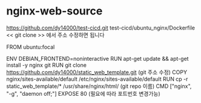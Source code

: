 # nginx-web-source

https://github.com/dy14000/test-cicd.git 
test-cicd/ubuntu_nginx/Dockerfile
<< git clone >> 에서 주소 수정하면 됩니다

FROM ubuntu:focal

ENV DEBIAN_FRONTEND=noninteractive
RUN apt-get update && apt-get install -y nginx git
RUN git clone https://github.com/dy14000/static_web_template.git  (git 주소 수정)
COPY nginx/sites-available/default /etc/nginx/sites-available/default
RUN cp -r static_web_template/* /usr/share/nginx/html/ 
             (git repo 이름)
CMD ["nginx", "-g", "daemon off;"]
EXPOSE 80
(필요에 따라 포트번호 변경가능)
